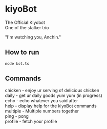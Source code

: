 # kiyoBot
The Official Kiyobot  
One of the stalker trio

"I'm watching you, Anchin."

## How to run
`node bot.ts`

## Commands
chicken - enjoy ur serving of delicious chicken  
daily - get ur daily goods yum yum (in progress)  
echo - echo whatever you said after  
help - display help for the kiyoBot commands  
multiple - Multiple numbers together  
ping - pong  
profile - fetch your profile  
